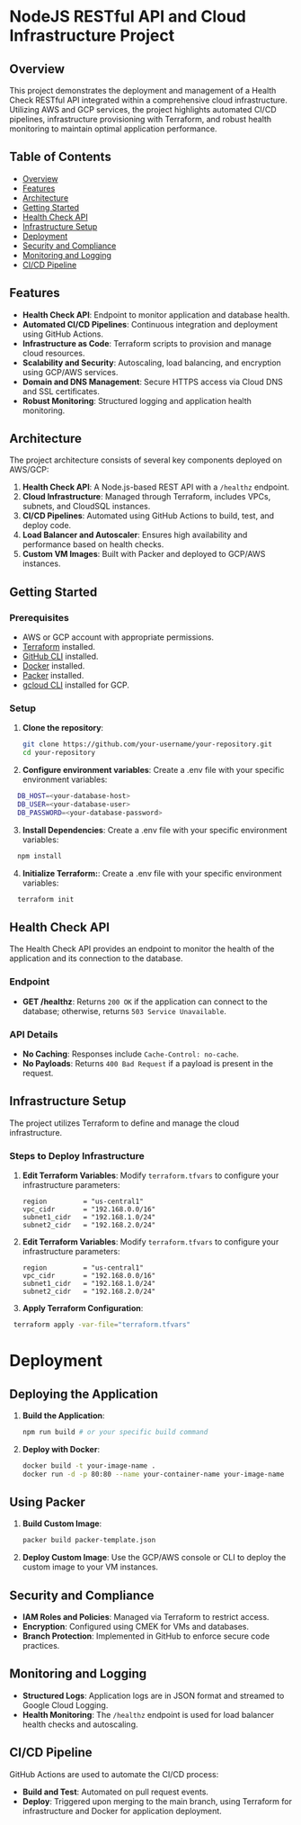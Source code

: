 # NodeJS RESTful API and Cloud Infrastructure Project

## Overview

This project demonstrates the deployment and management of a Health Check RESTful API integrated within a comprehensive cloud infrastructure. Utilizing AWS and GCP services, the project highlights automated CI/CD pipelines, infrastructure provisioning with Terraform, and robust health monitoring to maintain optimal application performance.

## Table of Contents

- [Overview](#overview)
- [Features](#features)
- [Architecture](#architecture)
- [Getting Started](#getting-started)
- [Health Check API](#health-check-api)
- [Infrastructure Setup](#infrastructure-setup)
- [Deployment](#deployment)
- [Security and Compliance](#security-and-compliance)
- [Monitoring and Logging](#monitoring-and-logging)
- [CI/CD Pipeline](#cicd-pipeline)

## Features

- **Health Check API**: Endpoint to monitor application and database health.
- **Automated CI/CD Pipelines**: Continuous integration and deployment using GitHub Actions.
- **Infrastructure as Code**: Terraform scripts to provision and manage cloud resources.
- **Scalability and Security**: Autoscaling, load balancing, and encryption using GCP/AWS services.
- **Domain and DNS Management**: Secure HTTPS access via Cloud DNS and SSL certificates.
- **Robust Monitoring**: Structured logging and application health monitoring.

## Architecture

The project architecture consists of several key components deployed on AWS/GCP:

1. **Health Check API**: A Node.js-based REST API with a `/healthz` endpoint.
2. **Cloud Infrastructure**: Managed through Terraform, includes VPCs, subnets, and CloudSQL instances.
3. **CI/CD Pipelines**: Automated using GitHub Actions to build, test, and deploy code.
4. **Load Balancer and Autoscaler**: Ensures high availability and performance based on health checks.
5. **Custom VM Images**: Built with Packer and deployed to GCP/AWS instances.


## Getting Started

### Prerequisites

- AWS or GCP account with appropriate permissions.
- [Terraform](https://www.terraform.io/downloads.html) installed.
- [GitHub CLI](https://cli.github.com/) installed.
- [Docker](https://www.docker.com/products/docker-desktop) installed.
- [Packer](https://www.packer.io/downloads) installed.
- [gcloud CLI](https://cloud.google.com/sdk/docs/install) installed for GCP.

### Setup

1. **Clone the repository**:
   ```bash
   git clone https://github.com/your-username/your-repository.git
   cd your-repository
   ```
2. **Configure environment variables**:
Create a .env file with your specific environment variables:
```bash
  DB_HOST=<your-database-host>
  DB_USER=<your-database-user>
  DB_PASSWORD=<your-database-password>
```
3. **Install Dependencies**:
Create a .env file with your specific environment variables:
```bash
  npm install
```
4. **Initialize Terraform:**:
Create a .env file with your specific environment variables:
```bash
  terraform init
```

## Health Check API

The Health Check API provides an endpoint to monitor the health of the application and its connection to the database.

### Endpoint

- **GET /healthz**: Returns `200 OK` if the application can connect to the database; otherwise, returns `503 Service Unavailable`.

### API Details

- **No Caching**: Responses include `Cache-Control: no-cache`.
- **No Payloads**: Returns `400 Bad Request` if a payload is present in the request.

## Infrastructure Setup

The project utilizes Terraform to define and manage the cloud infrastructure.

### Steps to Deploy Infrastructure

1. **Edit Terraform Variables**:
   Modify `terraform.tfvars` to configure your infrastructure parameters:
   ```hcl
   region         = "us-central1"
   vpc_cidr       = "192.168.0.0/16"
   subnet1_cidr   = "192.168.1.0/24"
   subnet2_cidr   = "192.168.2.0/24"

1. **Edit Terraform Variables**:
   Modify `terraform.tfvars` to configure your infrastructure parameters:
   ```hcl
   region         = "us-central1"
   vpc_cidr       = "192.168.0.0/16"
   subnet1_cidr   = "192.168.1.0/24"
   subnet2_cidr   = "192.168.2.0/24"
   ```

2. **Apply Terraform Configuration**:
  ```bash
   terraform apply -var-file="terraform.tfvars"
  ```

# Deployment

## Deploying the Application

1. **Build the Application**:

    ```bash
    npm run build # or your specific build command
    ```

2. **Deploy with Docker**:

    ```bash
    docker build -t your-image-name .
    docker run -d -p 80:80 --name your-container-name your-image-name
    ```

## Using Packer

1. **Build Custom Image**:

    ```bash
    packer build packer-template.json
    ```

2. **Deploy Custom Image**: Use the GCP/AWS console or CLI to deploy the custom image to your VM instances.

## Security and Compliance

* **IAM Roles and Policies**: Managed via Terraform to restrict access.
* **Encryption**: Configured using CMEK for VMs and databases.
* **Branch Protection**: Implemented in GitHub to enforce secure code practices.

## Monitoring and Logging

* **Structured Logs**: Application logs are in JSON format and streamed to Google Cloud Logging.
* **Health Monitoring**: The `/healthz` endpoint is used for load balancer health checks and autoscaling.

## CI/CD Pipeline

GitHub Actions are used to automate the CI/CD process:

* **Build and Test**: Automated on pull request events.
* **Deploy**: Triggered upon merging to the main branch, using Terraform for infrastructure and Docker for application deployment.

